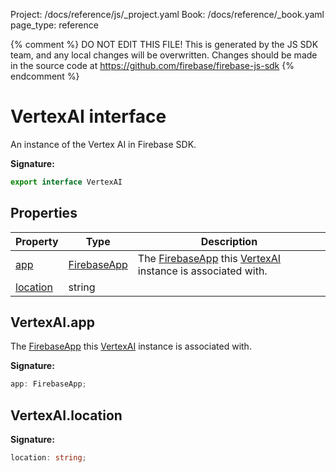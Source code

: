 Project: /docs/reference/js/_project.yaml
Book: /docs/reference/_book.yaml
page_type: reference

{% comment %}
DO NOT EDIT THIS FILE!
This is generated by the JS SDK team, and any local changes will be
overwritten. Changes should be made in the source code at
https://github.com/firebase/firebase-js-sdk
{% endcomment %}

# VertexAI interface
An instance of the Vertex AI in Firebase SDK.

<b>Signature:</b>

```typescript
export interface VertexAI 
```

## Properties

|  Property | Type | Description |
|  --- | --- | --- |
|  [app](./vertexai-preview.vertexai.md#vertexaiapp) | [FirebaseApp](./app.firebaseapp.md#firebaseapp_interface) | The [FirebaseApp](./app.firebaseapp.md#firebaseapp_interface) this [VertexAI](./vertexai-preview.vertexai.md#vertexai_interface) instance is associated with. |
|  [location](./vertexai-preview.vertexai.md#vertexailocation) | string |  |

## VertexAI.app

The [FirebaseApp](./app.firebaseapp.md#firebaseapp_interface) this [VertexAI](./vertexai-preview.vertexai.md#vertexai_interface) instance is associated with.

<b>Signature:</b>

```typescript
app: FirebaseApp;
```

## VertexAI.location

<b>Signature:</b>

```typescript
location: string;
```
